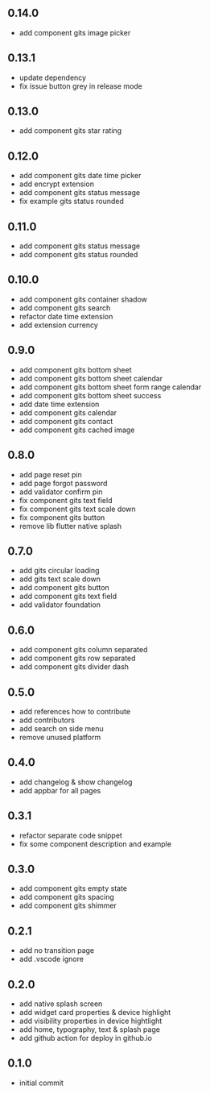 ## 0.14.0

- add component gits image picker

## 0.13.1

- update dependency
- fix issue button grey in release mode

## 0.13.0

- add component gits star rating

## 0.12.0

- add component gits date time picker
- add encrypt extension
- add component gits status message
- fix example gits status rounded

## 0.11.0

- add component gits status message
- add component gits status rounded

## 0.10.0

- add component gits container shadow
- add component gits search
- refactor date time extension
- add extension currency

## 0.9.0

- add component gits bottom sheet
- add component gits bottom sheet calendar
- add component gits bottom sheet form range calendar
- add component gits bottom sheet success
- add date time extension
- add component gits calendar
- add component gits contact
- add component gits cached image

## 0.8.0

- add page reset pin
- add page forgot password
- add validator confirm pin
- fix component gits text field
- fix component gits text scale down
- fix component gits button
- remove lib flutter native splash

## 0.7.0

- add gits circular loading
- add gits text scale down
- add component gits button
- add component gits text field
- add validator foundation

## 0.6.0

- add component gits column separated
- add component gits row separated
- add component gits divider dash

## 0.5.0

- add references how to contribute
- add contributors
- add search on side menu
- remove unused platform

## 0.4.0

- add changelog & show changelog
- add appbar for all pages

## 0.3.1

- refactor separate code snippet
- fix some component description and example

## 0.3.0

- add component gits empty state
- add component gits spacing
- add component gits shimmer

## 0.2.1

- add no transition page
- add .vscode ignore

## 0.2.0

- add native splash screen
- add widget card properties & device highlight
- add visibility properties in device hightlight
- add home, typography, text & splash page
- add github action for deploy in github.io

## 0.1.0

- initial commit
